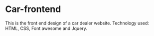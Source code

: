 # Car-frontend
This is the front end design of a car dealer website.
Technology used: HTML, CSS, Font awesome and Jquery.


